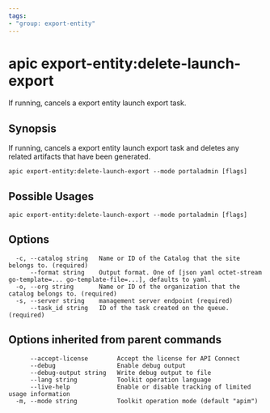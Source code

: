 ```yaml
---
tags:
- "group: export-entity"
---
```

# apic export-entity:delete-launch-export

If running, cancels a export entity launch export task.

## Synopsis

If running, cancels a export entity launch export task and deletes any related artifacts that have been generated.

```
apic export-entity:delete-launch-export --mode portaladmin [flags]
```

## Possible Usages

```
apic export-entity:delete-launch-export --mode portaladmin [flags]
```

## Options

```
  -c, --catalog string   Name or ID of the Catalog that the site belongs to. (required)
      --format string    Output format. One of [json yaml octet-stream go-template=... go-template-file=...], defaults to yaml.
  -o, --org string       Name or ID of the organization that the catalog belongs to. (required)
  -s, --server string    management server endpoint (required)
      --task_id string   ID of the task created on the queue. (required)
```

## Options inherited from parent commands

```
      --accept-license        Accept the license for API Connect
      --debug                 Enable debug output
      --debug-output string   Write debug output to file
      --lang string           Toolkit operation language
      --live-help             Enable or disable tracking of limited usage information
  -m, --mode string           Toolkit operation mode (default "apim")
```
